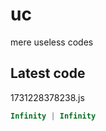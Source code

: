 # uc
mere useless codes

## Latest code
<!-- current -->
1731228378238.js
```javascript
Infinity | Infinity
```
<!-- /current -->